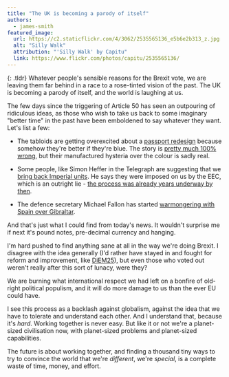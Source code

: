 ```yaml
---
title: "The UK is becoming a parody of itself"
authors:
  - james-smith
featured_image:
  url: https://c2.staticflickr.com/4/3062/2535565136_e5b6e2b313_z.jpg
  alt: "Silly Walk"
  attribution: "'Silly Walk' by Capitu"
  link: https://www.flickr.com/photos/capitu/2535565136/
---
```


{: .tldr}
Whatever people's sensible reasons for the Brexit vote, we are leaving them far behind in a race to a rose-tinted vision of the past. The UK is becoming a parody of itself, and the world is laughing at us.

The few days since the triggering of Article 50 has seen an outpouring of ridiculous ideas, as those who wish to take us back to some imaginary "better time" in the past have been emboldened to say whatever they want. Let's list a few:

* The tabloids are getting overexcited about a [passport redesign](http://www.telegraph.co.uk/news/2017/04/02/blue-passports-make-return-home-office-500-million-post-brexit/) because somehow they're better if they're blue. The story is [pretty much 100% wrong](https://www.johnband.org/blog/2017/04/02/dont-believe-passport-story-til-bus/), but their manufactured hysteria over the colour is sadly real.

* Some people, like Simon Heffer in the Telegraph are suggesting that we [bring back Imperial units](http://www.telegraph.co.uk/news/2017/04/01/now-sovereign-nation-must-bring-back-imperial-units/). He says they were imposed on us by the EEC, which is an outright lie - [the process was already years underway by then](https://en.wikipedia.org/wiki/Metrication_in_the_United_Kingdom).

* The defence secretary Michael Fallon has started [warmongering with Spain over Gibraltar](https://www.independent.co.uk/news/uk/politics/brexit-gibraltar-falklands-war-senior-conservatives-fallon-howard-a7662656.html).

And that's just what I could find from today's news. It wouldn't surprise me if next it's pound notes, pre-decimal currency and hanging.

I'm hard pushed to find anything sane at all in the way we're doing Brexit. I disagree with the idea generally (I'd rather have stayed in and fought for reform and improvement, like [DiEM25](http://www.diem25.org/)), but even those who voted out weren't really after this sort of lunacy, were they?

We are burning what international respect we had left on a bonfire of old-right political populism, and it will do more damage to us than the ever EU could have.

I see this process as a backlash against globalism, against the idea that we have to tolerate and understand each other. And I understand that, because it's *hard*. Working together is never easy. But like it or not we're a planet-sized civilisation now, with planet-sized problems and planet-sized capabilities.

The future is about working together, and finding a thousand tiny ways to try to convince the world that we're *different*, we're *special*, is a complete waste of time, money, and effort.